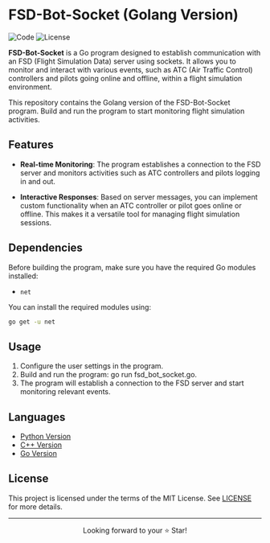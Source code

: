 # FSD-Bot-Socket (Golang Version)

![Code](https://img.shields.io/badge/Code-Golang-blue.svg)
![License](https://img.shields.io/badge/license-MIT-blue.svg)

**FSD-Bot-Socket** is a Go program designed to establish communication with an FSD (Flight Simulation Data) server using sockets. It allows you to monitor and interact with various events, such as ATC (Air Traffic Control) controllers and pilots going online and offline, within a flight simulation environment.

This repository contains the Golang version of the FSD-Bot-Socket program. Build and run the program to start monitoring flight simulation activities.

## Features

- **Real-time Monitoring**: The program establishes a connection to the FSD server and monitors activities such as ATC controllers and pilots logging in and out.

- **Interactive Responses**: Based on server messages, you can implement custom functionality when an ATC controller or pilot goes online or offline. This makes it a versatile tool for managing flight simulation sessions.

## Dependencies

Before building the program, make sure you have the required Go modules installed:

- `net`

You can install the required modules using:

```bash
go get -u net
```

## Usage
1. Configure the user settings in the program.
2. Build and run the program: go run fsd_bot_socket.go.
3. The program will establish a connection to the FSD server and start monitoring relevant events.

## Languages

- [Python Version](https://github.com/XLiaovo/FSD-Bot-Socket-Python-Version
)
- [C++ Version](https://github.com/XLiaovo/FSD-Bot-Socket-Cpp-Version
)
- [Go Version](https://github.com/XLiaovo/FSD-Bot-Socket-Golang-Version
)

## License
This project is licensed under the terms of the MIT License. See [LICENSE](LICENSE) for more details.

***

<p align="center">
  Looking forward to your ⭐️ Star!
</p>
